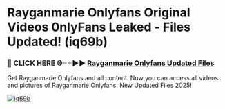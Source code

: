 # Rayganmarie Onlyfans Original Videos 0nlyFans Leaked - Files Updated! (iq69b)

<h3>🔴 CLICK HERE 🌐==►► <a href="https://tinyurl.com/2m67pmp6" rel="nofollow">Rayganmarie Onlyfans Updated Files</a></h3>

Get Rayganmarie Onlyfans and all content. Now you can access all videos and pictures of Rayganmarie Onlyfans. New Updated Files 2025!

[![iq69b](https://i.imgur.com/H4QAA4z.gif)](https://tinyurl.com/2m67pmp6)